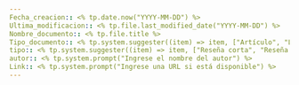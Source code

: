```yaml
---
Fecha_creacion:: <% tp.date.now("YYYY-MM-DD") %>
Ultima_modificacion:: <% tp.file.last_modified_date("YYYY-MM-DD") %>
Nombre_documento:: <% tp.file.title %>
Tipo_documento:: <% tp.system.suggester((item) => item, ["Artículo", "Libro","Conferencia"]) %> 
tipo:: <% tp.system.suggester((item) => item, ["Reseña corta", "Reseña larga"]) %>
autor:: <% tp.system.prompt("Ingrese el nombre del autor") %>
Link:: <% tp.system.prompt("Ingrese una URL si está disponible") %>
---
```




 
